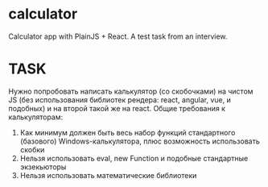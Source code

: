 # calculator
Calculator app with PlainJS + React. A test task from an interview.


# TASK
Нужно попробовать написать калькулятор (со скобочками) на чистом JS (без использования библиотек рендера: react, angular, vue, и подобных) и на второй такой же на react.
Общие требования к калькуляторам: 
1. Как минимум должен быть весь набор функций стандартного (базового) Windows-калькулятора, плюс возможность использовать скобки 
2. Нельзя использовать eval, new Function и подобные стандартные экзекьюторы 
3. Нельзя использовать математические библиотеки
